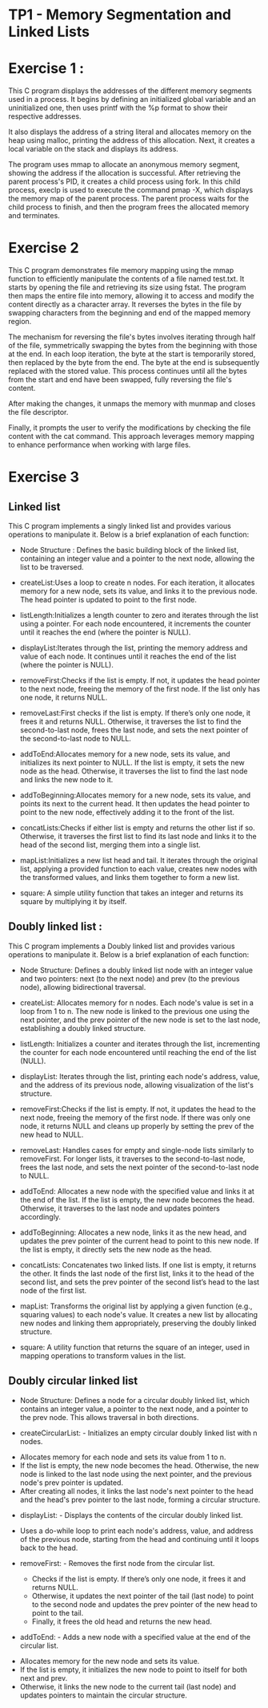 # TP1 - Memory Segmentation and Linked Lists
# Exercise 1 :
This C program displays the addresses of the different memory segments used in a process. 
It begins by defining an initialized global variable and an uninitialized one, then uses printf with the %p format to show their respective addresses. 

It also displays the address of a string literal and allocates memory on the heap using malloc, printing the address of this allocation. Next, it creates a local variable on the stack and displays its address. 

The program uses mmap to allocate an anonymous memory segment, showing the address if the allocation is successful. After retrieving the parent process's PID, it creates a child process using fork. In this child process, execlp is used to execute the command pmap -X, which displays the memory map of the parent process. The parent process waits for the child process to finish, and then the program frees the allocated memory and terminates.


# Exercise 2
This C program demonstrates file memory mapping using the mmap function to efficiently manipulate the contents of a file named test.txt. It starts by opening the file and retrieving its size using fstat. The program then maps the entire file into memory, allowing it to access and modify the content directly as a character array. It reverses the bytes in the file by swapping characters from the beginning and end of the mapped memory region. 

The mechanism for reversing the file's bytes involves iterating through half of the file, symmetrically swapping the bytes from the beginning with those at the end. In each loop iteration, the byte at the start is temporarily stored, then replaced by the byte from the end. The byte at the end is subsequently replaced with the stored value. This process continues until all the bytes from the start and end have been swapped, fully reversing the file's content.

 After making the changes, it unmaps the memory with munmap and closes the file descriptor.

 Finally, it prompts the user to verify the modifications by checking the file content with the cat command. This approach leverages memory mapping to enhance performance when working with large files. 

# Exercise 3
## Linked list
This C program implements a singly linked list and provides various operations to manipulate it. Below is a brief explanation of each function:

* Node Structure : Defines the basic building block of the linked list, containing an integer value and a pointer to the next node, allowing the list to be traversed.

* createList:Uses a loop to create n nodes. For each iteration, it allocates memory for a new node, sets its value, and links it to the previous node. The head pointer is updated to point to the first node.

* listLength:Initializes a length counter to zero and iterates through the list using a pointer. For each node encountered, it increments the counter until it reaches the end (where the pointer is NULL).

* displayList:Iterates through the list, printing the memory address and value of each node. It continues until it reaches the end of the list (where the pointer is NULL).

* removeFirst:Checks if the list is empty. If not, it updates the head pointer to the next node, freeing the memory of the first node. If the list only has one node, it returns NULL.

* removeLast:First checks if the list is empty. If there’s only one node, it frees it and returns NULL. Otherwise, it traverses the list to find the second-to-last node, frees the last node, and sets the next pointer of the second-to-last node to NULL.

* addToEnd:Allocates memory for a new node, sets its value, and initializes its next pointer to NULL. If the list is empty, it sets the new node as the head. Otherwise, it traverses the list to find the last node and links the new node to it.

* addToBeginning:Allocates memory for a new node, sets its value, and points its next to the current head. It then updates the head pointer to point to the new node, effectively adding it to the front of the list.

* concatLists:Checks if either list is empty and returns the other list if so. Otherwise, it traverses the first list to find its last node and links it to the head of the second list, merging them into a single list.

* mapList:Initializes a new list head and tail. It iterates through the original list, applying a provided function to each value, creates new nodes with the transformed values, and links them together to form a new list.

* square: A simple utility function that takes an integer and returns its square by multiplying it by itself.

## Doubly linked list :
This C program implements a Doubly linked list and provides various operations to manipulate it. Below is a brief explanation of each function:

* Node Structure: Defines a doubly linked list node with an integer value and two pointers: next (to the next node) and prev (to the previous node), allowing bidirectional traversal.

* createList: Allocates memory for n nodes. Each node's value is set in a loop from 1 to n. The new node is linked to the previous one using the next pointer, and the prev pointer of the new node is set to the last node, establishing a doubly linked structure.

* listLength: Initializes a counter and iterates through the list, incrementing the counter for each node encountered until reaching the end of the list (NULL).

* displayList: Iterates through the list, printing each node's address, value, and the address of its previous node, allowing visualization of the list's structure.

* removeFirst:Checks if the list is empty. If not, it updates the head to the next node, freeing the memory of the first node. If there was only one node, it returns NULL and cleans up properly by setting the prev of the new head to NULL.

* removeLast: Handles cases for empty and single-node lists similarly to removeFirst. For longer lists, it traverses to the second-to-last node, frees the last node, and sets the next pointer of the second-to-last node to NULL.

* addToEnd: Allocates a new node with the specified value and links it at the end of the list. If the list is empty, the new node becomes the head. Otherwise, it traverses to the last node and updates pointers accordingly.

* addToBeginning: Allocates a new node, links it as the new head, and updates the prev pointer of the current head to point to this new node. If the list is empty, it directly sets the new node as the head.

* concatLists: Concatenates two linked lists. If one list is empty, it returns the other. It finds the last node of the first list, links it to the head of the second list, and sets the prev pointer of the second list’s head to the last node of the first list.

* mapList: Transforms the original list by applying a given function (e.g., squaring values) to each node's value. It creates a new list by allocating new nodes and linking them appropriately, preserving the doubly linked structure.

* square: A utility function that returns the square of an integer, used in mapping operations to transform values in the list.

## Doubly circular linked list

* Node Structure: Defines a node for a circular doubly linked list, which contains an integer value, a pointer to the next node, and a pointer to the prev node. This allows traversal in both directions.

* createCircularList: - Initializes an empty circular doubly linked list with n nodes.
 - Allocates memory for each node and sets its value from 1 to n.
 - If the list is empty, the new node becomes the head. Otherwise, the new node is linked to the last node using the next pointer, and the previous node's prev pointer is updated.
 - After creating all nodes, it links the last node's next pointer to the head and the head's prev pointer to the last node, forming a circular structure.

* displayList: - Displays the contents of the circular doubly linked list.
 - Uses a do-while loop to print each node's address, value, and address of the previous node, starting from the head and continuing until it loops back to the head.

* removeFirst: - Removes the first node from the circular list.
  - Checks if the list is empty. If there’s only one node, it frees it and returns NULL.
  - Otherwise, it updates the next pointer of the tail (last node) to point to the second node and updates the prev pointer of the new head to point to the tail.
  - Finally, it frees the old head and returns the new head.

* addToEnd: - Adds a new node with a specified value at the end of the circular list.
 - Allocates memory for the new node and sets its value.
 - If the list is empty, it initializes the new node to point to itself for both next and prev.
 - Otherwise, it links the new node to the current tail (last node) and updates pointers to maintain the circular structure.
